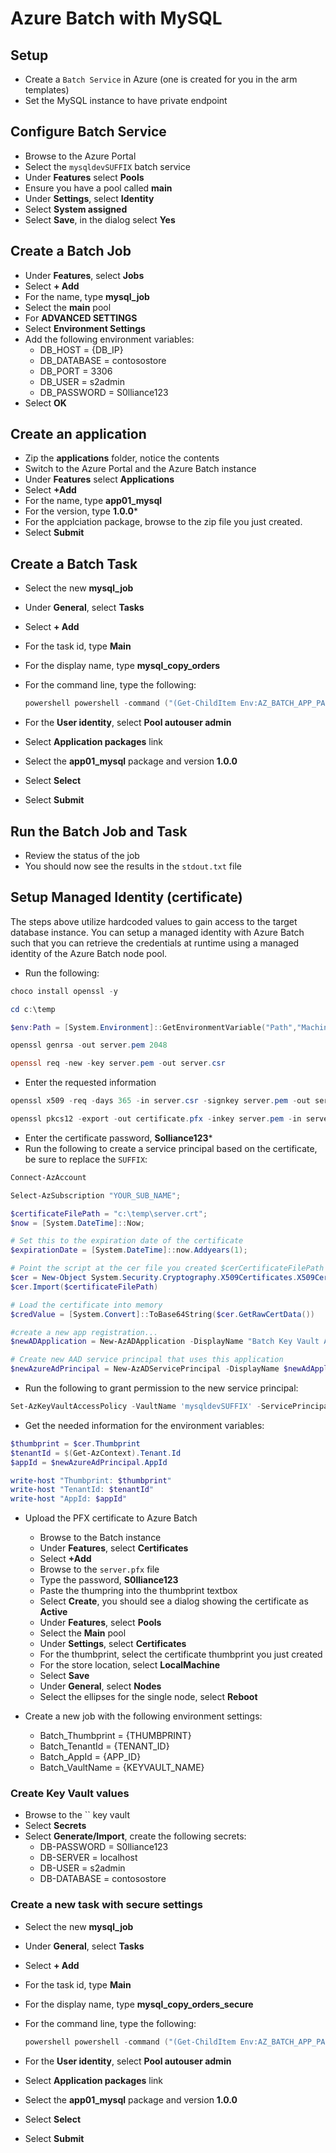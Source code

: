 # Azure Batch with MySQL

## Setup

- Create a `Batch Service` in Azure (one is created for you in the arm templates)
- Set the MySQL instance to have private endpoint

## Configure Batch Service

- Browse to the Azure Portal
- Select the `mysqldevSUFFIX` batch service
- Under **Features** select **Pools**
- Ensure you have a pool called **main**
- Under **Settings**, select **Identity**
- Select **System assigned**
- Select **Save**, in the dialog select **Yes**

## Create a Batch Job

- Under **Features**, select **Jobs**
- Select **+ Add**
- For the name, type **mysql_job**
- Select the **main** pool
- For **ADVANCED SETTINGS**
- Select **Environment Settings**
- Add the following environment variables:
  - DB_HOST = {DB_IP}
  - DB_DATABASE = contosostore
  - DB_PORT = 3306
  - DB_USER = s2admin
  - DB_PASSWORD = S0lliance123
- Select **OK**

## Create an application

- Zip the **applications** folder, notice the contents
- Switch to the Azure Portal and the Azure Batch instance
- Under **Features** select **Applications**
- Select **+Add**
- For the name, type **app01_mysql**
- For the version, type **1.0.0***
- For the applciation package, browse to the zip file you just created.
- Select **Submit**

## Create a Batch Task

- Select the new **mysql_job**
- Under **General**, select **Tasks**
- Select **+ Add**
- For the task id, type **Main**
- For the display name, type **mysql_copy_orders**
- For the command line, type the following:

    ```powershell
    powershell powershell -command ("(Get-ChildItem Env:AZ_BATCH_APP_PACKAGE_app01_mysql#1.0.0).Value" + '\applications\mysql_copy_orders.ps1')
    ```

- For the **User identity**, select **Pool autouser admin**
- Select **Application packages** link
- Select the **app01_mysql** package and version **1.0.0**
- Select **Select**
- Select **Submit**

## Run the Batch Job and Task

- Review the status of the job
- You should now see the results in the `stdout.txt` file

## Setup Managed Identity (certificate)

The steps above utilize hardcoded values to gain access to the target database instance.  You can setup a managed identity with Azure Batch such that you can retrieve the credentials at runtime using a managed identity of the Azure Batch node pool.

- Run the following:

```powershell
choco install openssl -y

cd c:\temp

$env:Path = [System.Environment]::GetEnvironmentVariable("Path","Machine") + ";C:\Program Files\OpenSSL-Win64\bin"

openssl genrsa -out server.pem 2048

openssl req -new -key server.pem -out server.csr
```

- Enter the requested information

```PowerShell
openssl x509 -req -days 365 -in server.csr -signkey server.pem -out server.crt

openssl pkcs12 -export -out certificate.pfx -inkey server.pem -in server.crt

```

- Enter the certificate password, **Solliance123***
- Run the following to create a service principal based on the certificate, be sure to replace the `SUFFIX`:

```powershell
Connect-AzAccount

Select-AzSubscription "YOUR_SUB_NAME";

$certificateFilePath = "c:\temp\server.crt";
$now = [System.DateTime]::Now;

# Set this to the expiration date of the certificate
$expirationDate = [System.DateTime]::now.Addyears(1);

# Point the script at the cer file you created $cerCertificateFilePath = 'c:\temp\batchcertificate.cer'
$cer = New-Object System.Security.Cryptography.X509Certificates.X509Certificate2
$cer.Import($certificateFilePath)

# Load the certificate into memory
$credValue = [System.Convert]::ToBase64String($cer.GetRawCertData())

#create a new app registration...
$newADApplication = New-AzADApplication -DisplayName "Batch Key Vault Access" -certValue $credValue -StartDate $cer.NotBefore -EndDate $cer.NotAfter

# Create new AAD service principal that uses this application
$newAzureAdPrincipal = New-AzADServicePrincipal -DisplayName $newAdApplication.AppId -CertValue $credValue -StartDate $cer.NotBefore -EndDate $cer.NotAfter;
```

- Run the following to grant permission to the new service principal:

```PowerShell
Set-AzKeyVaultAccessPolicy -VaultName 'mysqldevSUFFIX' -ServicePrincipalName $newAzureAdPrincipal.AppId -PermissionsToSecrets 'Get'
```

- Get the needed information for the environment variables:

```PowerShell
$thumbprint = $cer.Thumbprint
$tenantId = $(Get-AzContext).Tenant.Id
$appId = $newAzureAdPrincipal.AppId

write-host "Thumbprint: $thumbprint"
write-host "TenantId: $tenantId"
write-host "AppId: $appId"

```

- Upload the PFX certificate to Azure Batch
  - Browse to the Batch instance
  - Under **Features**, select **Certificates**
  - Select **+Add**
  - Browse to the `server.pfx` file
  - Type the password, **S0lliance123**
  - Paste the thumpring into the thumbprint textbox
  - Select **Create**, you should see a dialog showing the certificate as **Active**
  - Under **Features**, select **Pools**
  - Select the **Main** pool
  - Under **Settings**, select **Certificates**
  - For the thumbprint, select the certificate thumbprint you just created
  - For the store location, select **LocalMachine**
  - Select **Save**
  - Under **General**, select **Nodes**
  - Select the ellipses for the single node, select **Reboot**

- Create a new job with the following environment settings:
  - Batch_Thumbprint = {THUMBPRINT}
  - Batch_TenantId = {TENANT_ID}
  - Batch_AppId = {APP_ID}
  - Batch_VaultName = {KEYVAULT_NAME}

### Create Key Vault values

- Browse to the `` key vault
- Select **Secrets**
- Select **Generate/Import**, create the following secrets:
  - DB-PASSWORD = S0lliance123
  - DB-SERVER = localhost
  - DB-USER = s2admin
  - DB-DATABASE = contosostore

### Create a new task with secure settings

- Select the new **mysql_job**
- Under **General**, select **Tasks**
- Select **+ Add**
- For the task id, type **Main**
- For the display name, type **mysql_copy_orders_secure**
- For the command line, type the following:

    ```powershell
    powershell powershell -command ("(Get-ChildItem Env:AZ_BATCH_APP_PACKAGE_app01_mysql#1.0.0).Value" + '\applications\mysql_copy_orders_secure.ps1')
    ```

- For the **User identity**, select **Pool autouser admin**
- Select **Application packages** link
- Select the **app01_mysql** package and version **1.0.0**
- Select **Select**
- Select **Submit**
